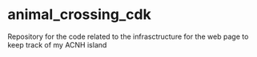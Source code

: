# animal_crossing_cdk
Repository for the code related to the infrasctructure for the web page to keep track of my ACNH island

